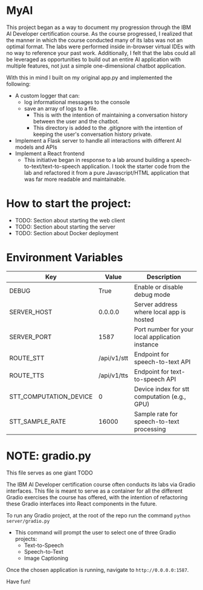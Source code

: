 # MyAI
This project began as a way to document my progression through the IBM AI Developer certification course. As the course
progressed, I realized that the manner in which the course conducted many of its labs was not an optimal format. The 
labs were performed inside in-browser virtual IDEs with no way to reference your past work. Additionally, I felt that
the labs could all be leveraged as opportunities to build out an entire AI application with multiple features, not just
a simple one-dimensional chatbot application.

With this in mind I built on my original app.py and implemented the following:
* A custom logger that can:
  * log informational messages to the console
  * save an array of logs to a file. 
    * This is with the intention of maintaining a conversation history between the user and the chatbot.
    * This directory is added to the .gitignore with the intention of keeping the user's conversation history private.
* Implement a Flask server to handle all interactions with different AI models and APIs
* Implement a React frontend
  * This initiative began in response to a lab around building a speech-to-text/text-to-speech application. I took the starter code from the lab and refactored it from a pure Javascript/HTML application that was far more readable and maintainable.

# How to start the project:
* TODO: Section about starting the web client
* TODO: Section about starting the server
* TODO: Section about Docker deployment

# Environment Variables
| Key                    | Value                                                 | Description                                     |
|------------------------|-------------------------------------------------------|-------------------------------------------------|
| DEBUG                  | True                                                  | Enable or disable debug mode                    |
| SERVER_HOST            | 0.0.0.0                                               | Server address where local app is hosted        |
| SERVER_PORT            | 1587                                                  | Port number for your local application instance |
| ROUTE_STT              | /api/v1/stt                                           | Endpoint for speech-to-text API                 |
| ROUTE_TTS              | /api/v1/tts                                           | Endpoint for text-to-speech API                 |
| STT_COMPUTATION_DEVICE | 0                                                     | Device index for stt computation (e.g., GPU)    |
| STT_SAMPLE_RATE        | 16000                                                 | Sample rate for speech-to-text processing       |

# NOTE: gradio.py

This file serves as one giant TODO

The IBM AI Developer certification course often conducts its labs via Gradio interfaces. This file is meant to
serve as a container for all the different Gradio exercises the course has offered, with the intention of refactoring 
these Gradio interfaces into React components in the future. 

To run any Gradio project, at the root of the repo run the command `python server/gradio.py`

- This command will prompt the user to select one of three Gradio projects:
  - Text-to-Speech
  - Speech-to-Text
  - Image Captioning

Once the chosen application is running, navigate to `http://0.0.0.0:1587`.

Have fun!